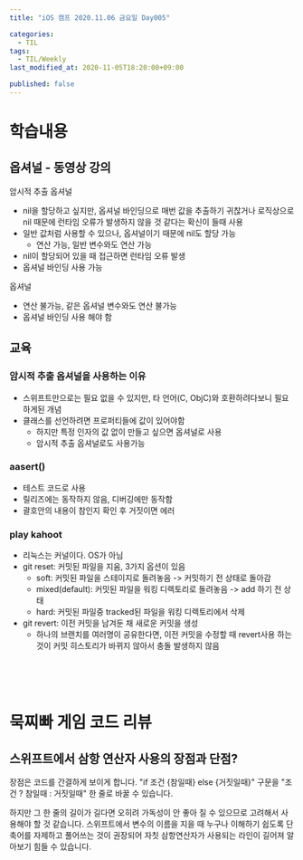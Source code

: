 ```yaml
---
title: "iOS 캠프 2020.11.06 금요일 Day005"

categories:
  - TIL
tags:
  - TIL/Weekly
last_modified_at: 2020-11-05T18:20:00+09:00

published: false
---
```


# 학습내용

## 옵셔널 - 동영상 강의

암시적 추출 옵셔널

- nil을 할당하고 싶지만, 옵셔널 바인딩으로 매번 값을 추출하기 귀찮거나 로직상으로 nil 때문에 런타임 오류가 발생하지 않을 것 같다는 확신이 들때 사용
- 일반 값처럼 사용할 수 있으나, 옵셔널이기 때문에 nil도 할당 가능
    - 연산 가능, 일반 변수와도 연산 가능
- nil이 할당되어 있을 때 접근하면 런타임 오류 발생
- 옵셔널 바인딩 사용 가능

옵셔널

- 연산 불가능, 같은 옵셔널 변수와도 연산 불가능
- 옵셔널 바인딩 사용 해야 함

## 교육

### 암시적 추출 옵셔널을 사용하는 이유

- 스위프트만으로는 필요 없을 수 있지만, 타 언어(C, ObjC)와 호환하려다보니 필요하게된 개념
- 클래스를 선언하려면 프로퍼티들에 값이 있어야함
    - 하지만 특정 인자의 값 없이 만들고 싶으면 옵셔널로 사용
    - 암시적 추출 옵셔널로도 사용가능 

### aasert()

- 테스트 코드로 사용
- 릴리즈에는 동작하지 않음, 디버깅에만 동작함
- 괄호안의 내용이 참인지 확인 후 거짓이면 에러

### play kahoot

- 리눅스는 커널이다. OS가 아님
- git reset: 커밋된 파일을 지움, 3가지 옵션이 있음
    - soft: 커밋된 파일을 스테이지로 돌려놓음 -> 커밋하기 전 상태로 돌아감
    - mixed(default): 커밋된 파일을 워킹 디렉토리로 돌려놓음 -> add 하기 전 상태
    - hard: 커밋된 파일중 tracked된 파일을 워킹 디렉토리에서 삭제
- git revert: 이전 커밋을 남겨둔 채 새로운 커밋을 생성
    - 하나의 브랜치를 여러명이 공유한다면, 이전 커밋을 수정할 때 revert사용 하는것이 커밋 히스토리가 바뀌지 않아서 충돌 발생하지 않음



<br/><br/><br/>

# 묵찌빠 게임 코드 리뷰

## 스위프트에서 삼항 연산자 사용의 장점과 단점?

장점은 코드를 간결하게 보이게 합니다. 
"if 조건 {참일때} else {거짓일때}" 구문을 "조건 ? 참일때 : 거짓일때" 한 줄로 바꿀 수 있습니다.

하지만 그 한 줄의 길이가 길다면 오히려 가독성이 안 좋아 질 수 있으므로 고려해서 사용해야 할 것 같습니다.
스위프트에서 변수의 이름을 지을 때 누구나 이해하기 쉽도록 단축어를 자제하고 풀어쓰는 것이 권장되어 자칫 삼항연산자가 사용되는 라인이 길어져 알아보기 힘들 수 있습니다.

